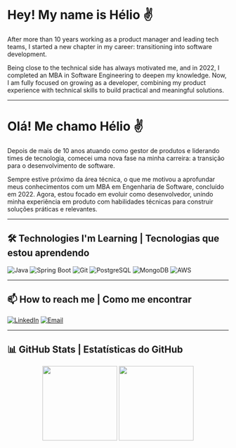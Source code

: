 # Hey! My name is Hélio ✌️

After more than 10 years working as a product manager and leading tech teams, I started a new chapter in my career: transitioning into software development.

Being close to the technical side has always motivated me, and in 2022, I completed an MBA in Software Engineering to deepen my knowledge. Now, I am fully focused on growing as a developer, combining my product experience with technical skills to build practical and meaningful solutions.

---

# Olá! Me chamo Hélio ✌️

Depois de mais de 10 anos atuando como gestor de produtos e liderando times de tecnologia, comecei uma nova fase na minha carreira: a transição para o desenvolvimento de software.

Sempre estive próximo da área técnica, o que me motivou a aprofundar meus conhecimentos com um MBA em Engenharia de Software, concluído em 2022. Agora, estou focado em evoluir como desenvolvedor, unindo minha experiência em produto com habilidades técnicas para construir soluções práticas e relevantes.

---

## 🛠️ Technologies I'm Learning | Tecnologias que estou aprendendo

![Java](https://img.shields.io/badge/Java-ED8B00?style=for-the-badge&logo=java&logoColor=white)
![Spring Boot](https://img.shields.io/badge/Spring%20Boot-6DB33F?style=for-the-badge&logo=spring-boot&logoColor=white)
![Git](https://img.shields.io/badge/Git-F05032?style=for-the-badge&logo=git&logoColor=white)
![PostgreSQL](https://img.shields.io/badge/PostgreSQL-4169E1?style=for-the-badge&logo=postgresql&logoColor=white)
![MongoDB](https://img.shields.io/badge/MongoDB-47A248?style=for-the-badge&logo=mongodb&logoColor=white)
![AWS](https://img.shields.io/badge/AWS_SQS-FF9900?style=for-the-badge&logo=amazon-aws&logoColor=white)

---

## 📫 How to reach me | Como me encontrar

[![LinkedIn](https://img.shields.io/badge/LinkedIn-0077B5?style=for-the-badge&logo=linkedin&logoColor=white)](https://www.linkedin.com/in/heliocomh/)
[![Email](https://img.shields.io/badge/Email-helio@heliocomh.com.br-D14836?style=for-the-badge&logo=gmail&logoColor=white)](mailto:helio@heliocomh.com.br)

---

## 📊 GitHub Stats | Estatísticas do GitHub

<div align="center">
  <img height="170em" src="https://github-readme-stats.vercel.app/api?username=heliocomh&show_icons=true&theme=default&hide_title=true&hide_rank=false&include_all_commits=true&count_private=true"/>
  <img height="170em" src="https://github-readme-stats.vercel.app/api/top-langs/?username=heliocomh&layout=compact&langs_count=7&theme=default&hide_title=true"/>
</div>
